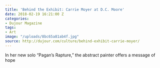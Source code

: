 ```yaml
---
title: 'Behind the Exhibit: Carrie Moyer at D.C. Moore'
date: 2018-02-19 16:21:00 Z
categories:
- Dujour Magazine
tags:
- Art
image: "/uploads/8bc65a81ab4f.jpg"
source: http://dujour.com/culture/behind-exhibit-carrie-moyer/
---
```


In her new solo “Pagan’s Rapture,” the abstract painter offers a message of hope

